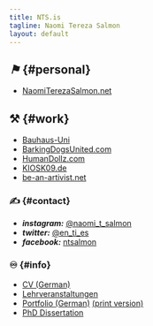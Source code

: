 ```yaml
---
title: NTS.is
tagline: Naomi Tereza Salmon
layout: default
---
```


## <i class="icon-off"><b>⚑</b></i> {#personal}

- [NaomiTerezaSalmon.net](http://NaomiTerezaSalmon.net "Website of Naomi Tereza Salmon")


## ⚒ {#work}

- [Bauhaus-Uni](http://www.uni-weimar.de/de/gestaltung/struktur/lehrgebiete-personen/freie-kunst/naomi-tereza-salmon/ "Naomi Tereza Salmon's site with the Bauhaus-Uni Weimar")
- [BarkingDogsUnited.com](http://BarkingDogsUnited.com "Artist Duo: Barking Dogs United")
- [HumanDollz.com](http://HumanDollz.com "Barking Dogs United project: Human Dollz")
- [KIOSK09.de](http://KIOSK09.de "KIOSK09 project curated by Naomi Tereza Salmon")
- [be-an-artivist.net](http://be-an-artivist.net "project website for 'Simon says: take me by the word', the Master Thesis of Naomi Tereza Salmon")


### ✍ {#contact}

- <i class="icon-instagram"><b>instagram:</b></i> [@naomi_t_salmon](https://instagram.com/menschen_leer "Naomi Tereza Salmon on instagram")
- <i class="icon-twitter"><b>twitter:</b></i> [@en\_ti\_es](https://twitter.com/en_ti_es "Naomi Tereza Salmon on twitter")
- <i class="icon-facebook-sign"><b>facebook:</b></i> [ntsalmon](https://www.facebook.com/ntsalmon "Naomi Tereza Salmon on Facebook")


### ♾ {#info}

- [CV (German)](http://files.nts.is/cv/NTS_CV_de.pdf "Curriculum Vitae of Naomi Tereza Salmon")
- [Lehrveranstaltungen](http://files.nts.is/cv/NTS_CV_de_BUW.pdf)
- [Portfolio (German)](http://files.nts.is/cv/NTS_Portfolio_de.min.pdf "Portfolio of Naomi Tereza Salmon, small PDF") [(print version)](http://files.nts.is/cv/NTS_Portfolio_de.pdf "Portfolio of Naomi Tereza Salmon, print PDF")
- [PhD Dissertation](http://phd.nts.is "Doctoral dissertation of Naomi Tereza Salmon, Web Publication")

